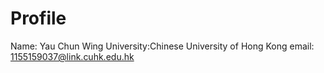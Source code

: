 # Profile
Name: Yau Chun Wing
University:Chinese University of Hong Kong
email: 1155159037@link.cuhk.edu.hk
